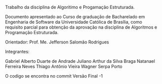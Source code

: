 Trabalho da disciplina de Algoritimo e Progamação Estruturada.  

Documento apresentado ao Curso de graduação de Bacharelado em Engenharia de Software da Universidade Católica de Brasília, 
como requisito parcial para obtenção da aprovação na disciplina de Algoritmos e Programação Estruturada.

Orientador: Prof. Me. Jefferson Salomão Rodrigues

Integrantes: 

Gabriel Alberto Duarte de Andrade 
Juliano Arthur da Silva Braga
Natanael Ferreira Neves
Thiago Antônio Vieira
Wagner Serpa Porto 

O codigo se encontra no commit Versão Final -1

